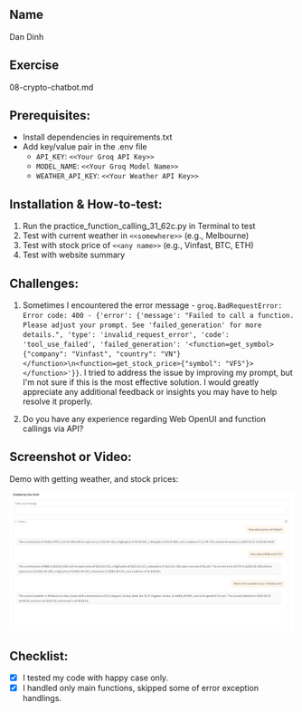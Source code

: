 ## Name
Dan Dinh

## Exercise
08-crypto-chatbot.md

## Prerequisites:
- Install dependencies in requirements.txt
- Add key/value pair in the .env file
    - `API_KEY`: `<<Your Groq API Key>>`
    - `MODEL_NAME`: `<<Your Groq Model Name>>`
    - `WEATHER_API_KEY`: `<<Your Weather API Key>>`

## Installation & How-to-test:
1. Run the practice_function_calling_31_62c.py in Terminal to test
2. Test with current weather in `<<somewhere>>` (e.g., Melbourne)
3. Test with stock price of `<<any name>>` (e.g., Vinfast, BTC, ETH)
4. Test with website summary

## Challenges:
1. Sometimes I encountered the error message -
`groq.BadRequestError: Error code: 400 - {'error': {'message': "Failed to call a function. Please adjust your prompt. See 'failed_generation' for more details.", 'type': 'invalid_request_error', 'code': 'tool_use_failed', 'failed_generation': '<function=get_symbol>{"company": "Vinfast", "country": "VN"}</function>\n<function=get_stock_price>{"symbol": "VFS"}></function>'}}`. I tried to address the issue by improving my prompt, but I'm not sure if this is the most effective solution. I would greatly appreciate any additional feedback or insights you may have to help resolve it properly.

2. Do you have any experience regarding Web OpenUI and function callings via API?

## Screenshot or Video:
Demo with getting weather, and stock prices:

![Result](image.png)

## Checklist:
- [x] I tested my code with happy case only.
- [x] I handled only main functions, skipped some of error exception handlings.